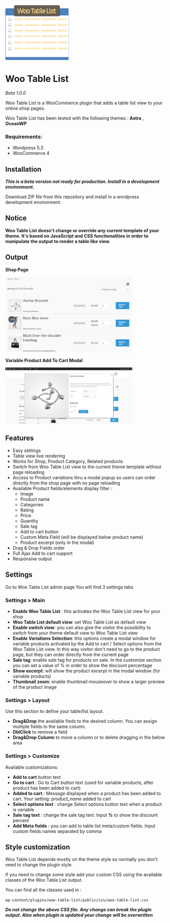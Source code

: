 
<img width="200" src="admin/img/woo-table-list.png" alt="Woo Table List"/>

# Woo Table List

*Beta 1.0.0*

Woo Table List is a WooCommerce plugin that adds a table list view to your online shop pages.

Woo Table List has been tested with the following themes : **Astra** , **OceanWP**




### Requirements: 

- Wordpress 5.3 
- WooCommerce 4

## Installation

***This is a beta version not ready for production. Install in a development environment.***

Download ZIP file from this repository and install in a wordpress development environment.


## Notice

**Woo Table List doesn't change or override any current template of your theme. It's based on JavaScript and CSS functionalities in order to manipulate the output to render a table like view.**

## Output 

**Shop Page**

<img width="400" src="admin/img/woo-table-list-image-detail.jpg" alt="Woo Table List Astra Theme"/>


**Variable Product Add To Cart Modal**


<img width="400" src="admin/img/woo-table-list-image-variable-product.jpg" alt="Woo Table List Variable Product Modal"/>

## Features

- Easy settings
- Table view live rendering
- Works for Shop, Product Category, Related products
- Switch from Woo Table List view to the current theme template without page reloading
- Access to Product variations thru a modal popup so users can order directly from the shop page with no page reloading
- Available Product fields/elements display filter :
    - Image
    - Product name
    - Categories
    - Rating
    - Price
    - Quantity
    - Sale tag
    - Add to cart button
    - Custom Meta Field (will be displayed below product name)
    - Product excerpt (only in the modal)
- Drag & Drop Fields order
- Full Ajax Add to cart support
- Responsive output

## Settings
Go to Woo Table List admin page
You will find 3 settings tabs

### Settings > Main


- **Enable Woo Table List** : this activates the Woo Table List view for your shop
- **Woo Table List default view**: set Woo Table List as default view
- **Enable switch view**: you can also give the visitor the possibility to switch from your theme default view to Woo Table List view
- **Enable Variations Selection**: this options create a modal window for variable products activated by the Add to cart / Select options from the Woo Table List view. In this way visitor don't need to go to the product page, but they can order directly from the current page
- **Sale tag**: enable sale tag for products on sale. In the customize section you can set a value of % in order to show the discount percentage
- **Show excerpt**: will show the product excerpt in the modal window (for variable products) 
- **Thumbnail zoom**: enable thumbnail mouseover to show a larger preview of the product image

   
### Settings > Layout

Use this section to define your table/list layout.

- **Drag&Drop** the available fieds to the desired column. You can assign multiple fields to the same column.
- **DblClick** to remove a field
- **Drag&Drop Column** to move a column or to delete dragging in the below area

### Settings > Customize

Available customizations:

- **Add to cart** button text
- **Go to cart** : Go to Cart button text (used for variable products, after product has been added to cart)
- **Added to cart** : Message displayed when a product has been added to cart. Your setting:
_product_name_ added to cart
- **Select options text** : change Select options button text when a product is variable
- **Sale tag text** : change the sale tag text. Input **%** to show the discount percent
- **Add Meta fields** : you can add to table list meta/custom fields. Input custom fields names separated by comma


## Style customization

Woo Table List depends mostly on the theme style so normally you don't need to change the plugin style. 

If you need to change some style add your custom CSS using the available classes of the Woo Table List output.

You can find all the classes used in : 

```wp-content/plugins/woo-table-list/public/css/woo-table-list.css```

***Do not change the above CSS file. Any change can break the plugin output. Also when plugin is updated your change will be overwritten***

